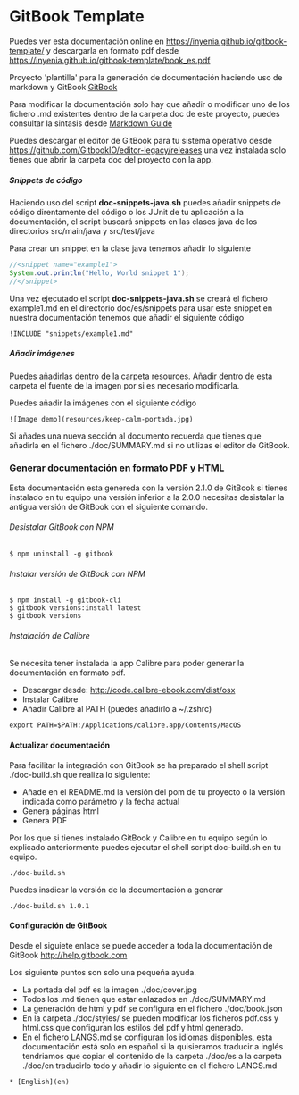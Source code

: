 # GitBook Template

Puedes ver esta documentación online en https://inyenia.github.io/gitbook-template/ y descargarla en formato pdf desde https://inyenia.github.io/gitbook-template/book_es.pdf

Proyecto 'plantilla' para la generación de documentación haciendo uso de markdown y GitBook [GitBook](https://github.com/GitbookIO/gitbook)

Para modificar la documentación solo hay que añadir o modificar uno de los fichero .md existentes dentro de la carpeta doc de este proyecto, puedes consultar la sintasis desde [Markdown Guide](https://guides.github.com/features/mastering-markdown/)

Puedes descargar el editor de GitBook para tu sistema operativo desde https://github.com/GitbookIO/editor-legacy/releases una vez instalada solo tienes que abrir la carpeta doc del proyecto con la app.

##### Snippets de código

Haciendo uso del script **doc-snippets-java.sh** puedes añadir snippets de código direntamente del código o los JUnit de tu aplicación a la documentación, el script buscará snippets en las clases java de los directorios src/main/java y src/test/java 

Para crear un snippet en la clase java tenemos añadir lo siguiente

```java
//<snippet name="example1">
System.out.println("Hello, World snippet 1");
//</snippet>
```

Una vez ejecutado el script **doc-snippets-java.sh** se creará el fichero example1.md en el directorio doc/es/snippets para usar este snippet en nuestra documentación tenemos que añadir el siguiente código

```
!INCLUDE "snippets/example1.md"
```

##### Añadir imágenes

Puedes añadirlas dentro de la carpeta resources. Añadir dentro de esta carpeta el fuente de la imagen por si es necesario modificarla.

Puedes añadir la imágenes con el siguiente código

```
![Image demo](resources/keep-calm-portada.jpg)
```

Si añades una nueva sección al documento recuerda que tienes que añadirla en el fichero ./doc/SUMMARY.md si no utilizas el editor de GitBook.

### Generar documentación en formato PDF y HTML

Esta documentación esta genereda con la versión 2.1.0 de GitBook si tienes instalado en tu equipo una versión inferior a la 2.0.0 necesitas desistalar la antigua versión de GitBook con el siguiente comando.

###### Desistalar GitBook con NPM

````
$ npm uninstall -g gitbook
````

###### Instalar versión de GitBook con NPM

```
$ npm install -g gitbook-cli
$ gitbook versions:install latest
$ gitbook versions
```

###### Instalación de Calibre

Se necesita tener instalada la app Calibre para poder generar la documentación en formato pdf.

* Descargar desde: http://code.calibre-ebook.com/dist/osx
* Instalar Calibre
* Añadir Calibre al PATH (puedes añadirlo a ~/.zshrc)

````
export PATH=$PATH:/Applications/calibre.app/Contents/MacOS
````

#### Actualizar documentación

Para facilitar la integración con GitBook se ha preparado el shell script ./doc-build.sh que realiza lo siguiente:

* Añade en el README.md la versión del pom de tu proyecto o la versión indicada como parámetro y la fecha actual
* Genera páginas html
* Genera PDF

Por los que si tienes instalado GitBook y Calibre en tu equipo según lo explicado anteriormente puedes ejecutar el shell script doc-build.sh en tu equipo.

````
./doc-build.sh
````

Puedes insdicar la versión de la documentación a generar

````
./doc-build.sh 1.0.1
````

#### Configuración de GitBook

Desde el siguiete enlace se puede acceder a toda la documentación de GitBook http://help.gitbook.com

Los siguiente puntos son solo una pequeña ayuda.

* La portada del pdf es la imagen ./doc/cover.jpg
* Todos los .md tienen que estar enlazados en ./doc/SUMMARY.md
* La generación de html y pdf se configura en el fichero ./doc/book.json
* En la carpeta ./doc/styles/ se pueden modificar los ficheros pdf.css y html.css que configuran los estilos del pdf y html generado.
* En el fichero LANGS.md se configuran los idiomas disponibles, esta documentación está solo en español si la quisieramos traducir a inglés tendriamos que copiar el contenido de la carpeta ./doc/es a la carpeta ./doc/en traducirlo todo y añadir lo siguiente en el fichero LANGS.md

```
* [English](en)
```
